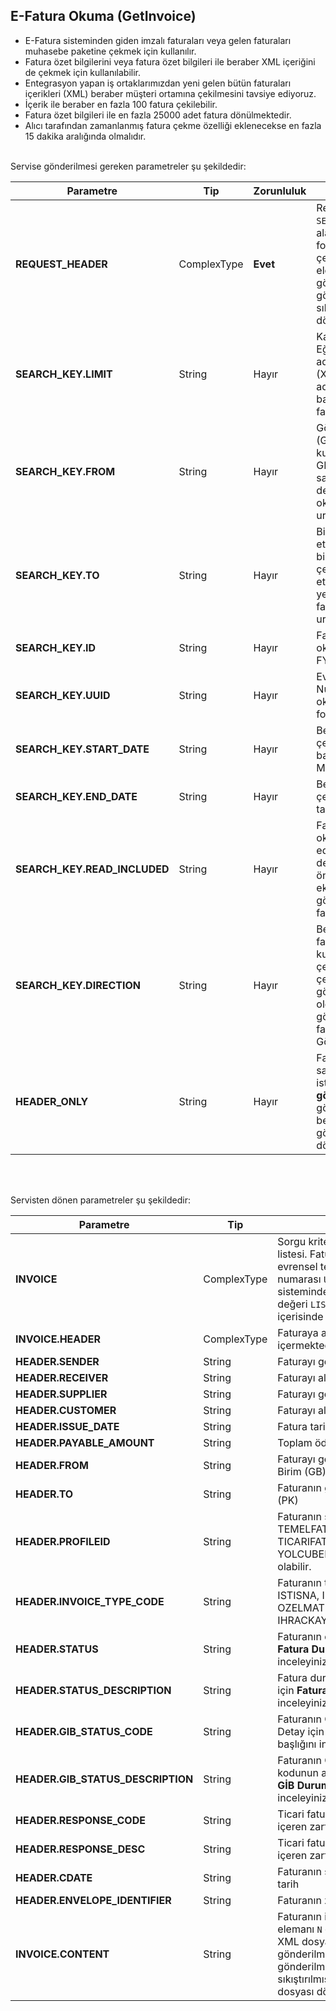 ## E-Fatura Okuma (GetInvoice)
* E-Fatura sisteminden giden imzalı faturaları veya gelen faturaları muhasebe paketine çekmek için kullanılır.
* Fatura özet bilgilerini veya fatura özet bilgileri ile beraber XML içeriğini de çekmek için kullanılabilir.
* Entegrasyon yapan iş ortaklarımızdan yeni gelen bütün faturaları içerikleri (XML) beraber müşteri ortamına çekilmesini tavsiye ediyoruz.
* İçerik ile beraber en fazla 100 fatura çekilebilir.
* Fatura özet bilgileri ile en fazla 25000 adet fatura dönülmektedir.
* Alıcı tarafından zamanlanmış fatura çekme özelliği eklenecekse en fazla 15 dakika aralığında olmalıdır.

<br>
Servise gönderilmesi gereken parametreler şu şekildedir:

Parametre | Tip         | Zorunluluk  | Açıklama
--------- | ----------- | ----------- | -----------
**REQUEST_HEADER** | ComplexType | **Evet** | Request Header objesi içerisinde `SESSION_ID` ve `APPLICATION_NAME` alanı zorunludur. Faturaları XML formatında sıkıştırılmadan çekmek için mutlaka `COMPRESSED` elemanı eklenmeli ve `N` değeri gönderilmelidir. Eğer gönderilmezse faturalar sıkıştırılmış/ziplenmiş olarak dönülecektir. Değerler: Y/N
**SEARCH_KEY.LIMIT** | String  | Hayır | Kaç fatura okunmak istendiği. Eğer eleman gönderilmezse 10 adet fatura, fatura içerikleri (XML) ile beraber en fazla 100 adet fatura, sadece fatura başlıklarını çekildiğindeise en fazla 25.000 adet fatura dönülür.
**SEARCH_KEY.FROM** | String  | Hayır | Gönderici firma gönderici birim (GB) etiketine göre çekmek için kullanılabilir. Örneğin birden fazla GB etiketi olan bir firmanın sadece muhasebe departmanından gelen faturaları okumak için kullanılabilir. format: urn:mail:muhasebegb@firma.com
**SEARCH_KEY.TO** | String  | Hayır | Birden fazla Posta Kutusu (PK) etiketi olan bir firmanın sadece bir PK adresine gelen faturaları çekmek için kullanılabilir. Eğer etiket gönderilmez ise kullanıcının yetkisine bağlı olarak bütün faturalar dönülür. format: urn:mail:muhasebepk@firma.com
**SEARCH_KEY.ID** | String  | Hayır | Fatura numarası ile fatura okumak için kullanılabilir. format: FYA2018000000001
**SEARCH_KEY.UUID** | String  | Hayır |  Evrensel Tekil Tanımlama Numarası (ETTN) ile fatura okumak için kullanılabilir.  GUID formatında
**SEARCH_KEY.START_DATE** | String  | Hayır | Belirli tarih aralığında fatura çekmek istendiğinde dönem başlangıç tarihi format: YYYY-MM-DD
**SEARCH_KEY.END_DATE** | String  | Hayır | Belirli tarih aralığında fatura çekmek istendiğinde dönem bitiş tarihi format: YYYY-MM-DD
**SEARCH_KEY.READ_INCLUDED** | String  | Hayır | Fatura okurken daha önce okunmuş faturaları dönüşe dahil edilip edilmeyeceğini belirler. `Y` değeri gönderilirse fatura daha önce okunmuş olsa bile yanıta eklenir. Gönderilmezse veya `N` gönderilirse sadece yeni gelen faturalar dönülür. Değerler: Y/N
**SEARCH_KEY.DIRECTION** | String  | Hayır | Belge yönü. Gelen veya Giden faturaları çekmek için kullanılabilir. Gelen faturaları çekmek için `IN`, giden faturaları çekmek için `OUT` değeri gönderilebilir. Varsayılan değer `IN` olduğu için eğer parametre gönderilmezse sadece gelen faturalar dönülecektir.  Gönderilebilecek değerler: `IN`, `OUT`
**HEADER_ONLY** | String  | Hayır | Fatura içerik ile beraber mi yoksa sadece özet bilgisi mi okunmak istenildiğini belirler. Eleman **gönderilmezse** veya `N` değeri gönderilirse faturalar XML ile beraber dönülür. `Y` değeri gönderilirse faturaların özeti dönülür.  Değerler: Y/N
<br><br>

Servisten dönen parametreler şu şekildedir:

Parametre | Tip        | Açıklama
--------- | ----------- | -----------
**INVOICE** | ComplexType | Sorgu kriterine uyan fatura(lar)ın listesi. Fatura numarası `ID`, fatura evrensel tekil tanımlama numarası  `UUID` ve e-fatura sisteminde tanımlı tekil numara değeri  `LIST_ID` attribute içerisinde dönülmektedir.
**INVOICE.HEADER** | ComplexType | Faturaya ait özet bilgiler içermektedir.
**HEADER.SENDER** | String | Faturayı gönderen firma VKN'si.
**HEADER.RECEIVER** | String | Faturayı alan firma VKN'si.
**HEADER.SUPPLIER** | String | Faturayı gönderen firma ünvanı.
**HEADER.CUSTOMER** | String | Faturayı alan firma ünvanı.
**HEADER.ISSUE_DATE** | String | Fatura tarihi.
**HEADER.PAYABLE_AMOUNT** | String | Toplam ödenecek tutar.
**HEADER.FROM** | String | Faturayı gönderen Gönderici Birim (GB)
**HEADER.TO** | String | Faturanın geldiği Posta Kutusu (PK)
**HEADER.PROFILEID** | String | Faturanın senaryosu. TEMELFATURA, TICARIFATURA,IHRACATFATURA, YOLCUBERABER değerleri olabilir.
**HEADER.INVOICE_TYPE_CODE** | String | Faturanın tipi. SATIS, IADE, ISTISNA, IHRACAT, OZELMATRAH, TEVKIFAT, IHRACKAYITLI değerleri olabilir.
**HEADER.STATUS** | String | Faturanın durumu. Detay için **Fatura Durumları** başlığını inceleyiniz.
**HEADER.STATUS_DESCRIPTION** | String | Fatura durum açıklaması. Detay için **Fatura Durumları** başlığını inceleyiniz.
**HEADER.GIB_STATUS_CODE** | String | Faturanın GİB'de ki durum kodu. Detay için **GİB Durum Kodları** başlığını inceleyiniz.
**HEADER.GIB_STATUS_DESCRIPTION** | String | Faturanın GİB'de ki durumunun kodunun açıklaması. Detay için **GİB Durum Kodları** başlığını inceleyiniz.  
**HEADER.RESPONSE_CODE** | String | Ticari fatura için verilen yanıtı içeren zarfın durum kodu
**HEADER.RESPONSE_DESC** | String | Ticari fatura için verilen yanıtı içeren zarfın durum açıklaması           
**HEADER.CDATE** | String | Faturanın sistemimize ulaştığı tarih
**HEADER.ENVELOPE_IDENTIFIER** | String | Faturanın zarf IDsi.
**INVOICE.CONTENT** | String | Faturanın içeriği. Eğer `COMPRESSED` elemanı `N` olarak gönderilmişse XML dosya, `COMPRESSED` elemanı gönderilmemiş veya `Y` değeri gönderilmişse sıkıştırılmış/ziplenmiş XML dosyası dönülür.
